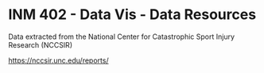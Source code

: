 # INM 402 - Data Vis - Data Resources



Data extracted from the National Center for Catastrophic Sport Injury Research (NCCSIR)

https://nccsir.unc.edu/reports/
